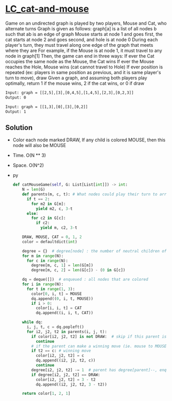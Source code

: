 # [LC_cat-and-mouse](https://leetcode.com/problems/cat-and-mouse)

Game on an undirected graph is played by two players, Mouse and Cat, who alternate turns
Graph is given as follows: graph[a] is a list of all nodes b such that ab is an edge of graph
Mouse starts at node 1 and goes first, the cat starts at node 2 and goes second, and hole is at node 0
During each player's turn, they must travel along one edge of the graph that meets where they are
For example, if the Mouse is at node 1, it must travel to any node in graph[1]
Then, the game can end in three ways:
  If ever the Cat occupies the same node as the Mouse, the Cat wins
  If ever the Mouse reaches the Hole, Mouse wins (cat cannot travel to Hole)
  If ever position is repeated (ex: players in same position as previous, and it is same player's turn to move), draw
Given a graph, and assuming both players play optimally, return 1 if the mouse wins, 2 if the cat wins, or 0 if draw

```txt
Input: graph = [[2,5],[3],[0,4,5],[1,4,5],[2,3],[0,2,3]]
Output: 0

Input: graph = [[1,3],[0],[3],[0,2]]
Output: 1
```

## Solution

* Color each node marked DRAW, If any child is colored MOUSE, then this node will also be MOUSE
* Time. O(N ** 3)
* Space. O(N^2)

* py

  ```py
  def catMouseGame(self, G: List[List[int]]) -> int:
      N = len(G)
      def parents(m, c, t): # What nodes could play their turn to arrive at node (m, c, t)?
        if t == 2:
          for m2 in G[m]:
            yield m2, c, 3-t
        else:
          for c2 in G[c]:
            if c2:
              yield m, c2, 3-t

      DRAW, MOUSE, CAT = 0, 1, 2
      color = defaultdict(int)

      degree = {}  # degree[node] : the number of neutral children of this node
      for m in range(N):
        for c in range(N):
          degree[m, c, 1] = len(G[m])
          degree[m, c, 2] = len(G[c]) - (0 in G[c])

      dq = deque([])  # enqueued : all nodes that are colored
      for i in range(N):
        for t in range(1, 3):
          color[0, i, t] = MOUSE
          dq.append((0, i, t, MOUSE))
          if i > 0:
            color[i, i, t] = CAT
            dq.append((i, i, t, CAT))

      while dq:
        i, j, t, c = dq.popleft()
        for i2, j2, t2 in parents(i, j, t):
          if color[i2, j2, t2] is not DRAW:  # skip if this parent is colored
            continue
          # if the parent can make a winning move (ie. mouse to MOUSE), do so
          if t2 == c: # winning move
            color[i2, j2, t2] = c
            dq.append((i2, j2, t2, c))
            continue
          degree[i2, j2, t2] -= 1  # parent has degree[parent]--, enqueue if all children are colored as losing moves
          if degree[i2, j2, t2] == DRAW:
            color[i2, j2, t2] = 3 - t2
            dq.append((i2, j2, t2, 3 - t2))

      return color[1, 2, 1]
  ```

